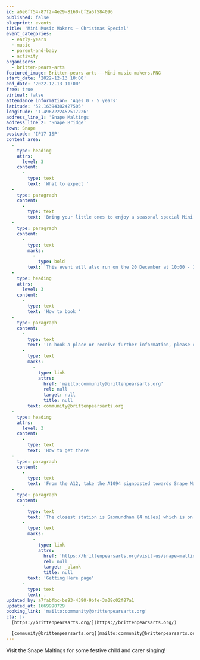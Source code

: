 ```yaml
---
id: a6e6ff54-87f2-4e29-8160-bf2a5f584096
published: false
blueprint: events
title: 'Mini Music Makers – Christmas Special'
event_categories:
  - early-years
  - music
  - parent-and-baby
  - activity
organisers:
  - britten-pears-arts
featured_image: Britten-pears-arts---Mini-music-makers.PNG
start_date: '2022-12-13 10:00'
end_date: '2022-12-13 11:00'
free: true
virtual: false
attendance_information: 'Ages 0 - 5 years'
latitude: '52.16394382427505'
longitude: '1.4967222452517226'
address_line_1: 'Snape Maltings'
address_line_2: 'Snape Bridge'
town: Snape
postcode: 'IP17 1SP'
content_area:
  -
    type: heading
    attrs:
      level: 3
    content:
      -
        type: text
        text: 'What to expect '
  -
    type: paragraph
    content:
      -
        type: text
        text: 'Bring your little ones to enjoy a seasonal special Mini Music Makers! Wrap up warm to sing festive songs around the Christmas tree in our Courtyard. This free event is suitable for 0-5 year olds and their carers. '
  -
    type: paragraph
    content:
      -
        type: text
        marks:
          -
            type: bold
        text: 'This event will also run on the 20 December at 10:00 - 11:00'
  -
    type: heading
    attrs:
      level: 3
    content:
      -
        type: text
        text: 'How to book '
  -
    type: paragraph
    content:
      -
        type: text
        text: 'To book a place or receive further information, please contact '
      -
        type: text
        marks:
          -
            type: link
            attrs:
              href: 'mailto:community@brittenpearsarts.org'
              rel: null
              target: null
              title: null
        text: community@brittenpearsarts.org
  -
    type: heading
    attrs:
      level: 3
    content:
      -
        type: text
        text: 'How to get there'
  -
    type: paragraph
    content:
      -
        type: text
        text: 'From the A12, take the A1094 signposted towards Snape Maltings. Turn right at Snape Church onto the B1069, then continue through the village of Snape before turning left into Snape Maltings (postcode IP17 1SP). There is lots of free parking available on site and four electric charging points.'
  -
    type: paragraph
    content:
      -
        type: text
        text: 'The closest station is Saxmundham (4 miles) which is on the East Suffolk Ipswich - Lowestoft train line. For more information visit the Britten Pears Arts '
      -
        type: text
        marks:
          -
            type: link
            attrs:
              href: 'https://brittenpearsarts.org/visit-us/snape-maltings/getting-here'
              rel: null
              target: _blank
              title: null
        text: 'Getting Here page'
      -
        type: text
        text: .
updated_by: a7fabfbc-be93-4390-9bfe-3a08c02f87a1
updated_at: 1669990729
booking_link: 'mailto:community@brittenpearsarts.org'
cta: |-
  [https://brittenpearsarts.org/](https://brittenpearsarts.org/)

  [community@brittenpearsarts.org](mailto:community@brittenpearsarts.org)
---
```

Visit the Snape Maltings for some festive child and carer singing!